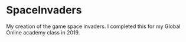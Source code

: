 # SpaceInvaders
My creation of the game space invaders. I completed this for my Global Online academy class in 2019.
